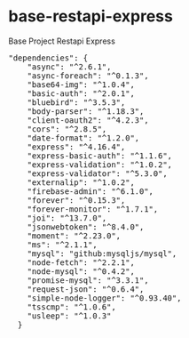 # base-restapi-express
Base Project Restapi Express
<pre>
"dependencies": {
    "async": "^2.6.1",
    "async-foreach": "^0.1.3",
    "base64-img": "^1.0.4",
    "basic-auth": "^2.0.1",
    "bluebird": "^3.5.3",
    "body-parser": "^1.18.3",
    "client-oauth2": "^4.2.3",
    "cors": "^2.8.5",
    "date-format": "^1.2.0",
    "express": "^4.16.4",
    "express-basic-auth": "^1.1.6",
    "express-validation": "^1.0.2",
    "express-validator": "^5.3.0",
    "externalip": "^1.0.2",
    "firebase-admin": "^6.1.0",
    "forever": "^0.15.3",
    "forever-monitor": "^1.7.1",
    "joi": "^13.7.0",
    "jsonwebtoken": "^8.4.0",
    "moment": "^2.23.0",
    "ms": "^2.1.1",
    "mysql": "github:mysqljs/mysql",
    "node-fetch": "^2.2.1",
    "node-mysql": "^0.4.2",
    "promise-mysql": "^3.3.1",
    "request-json": "^0.6.4",
    "simple-node-logger": "^0.93.40",
    "tsscmp": "^1.0.6",
    "usleep": "^1.0.3"
  }
  </pre>
